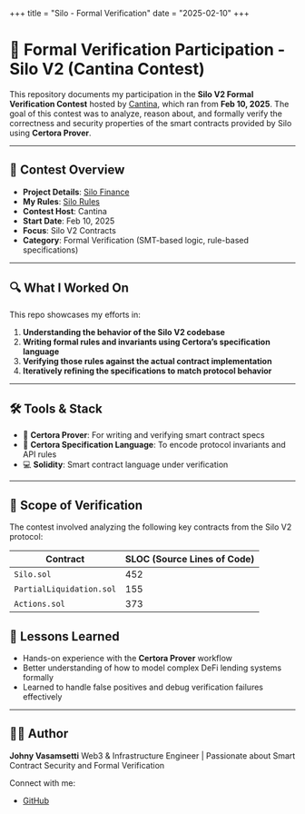 +++
title = "Silo - Formal Verification"
date = "2025-02-10"
+++

# 🧪 Formal Verification Participation - Silo V2 (Cantina Contest)

This repository documents my participation in the **Silo V2 Formal Verification Contest** hosted by [Cantina](https://cantina.xyz/), which ran from **Feb 10, 2025**. The goal of this contest was to analyze, reason about, and formally verify the correctness and security properties of the smart contracts provided by Silo using **Certora Prover**.

---

## 🧾 Contest Overview

* **Project Details**: [Silo Finance](https://www.silo.finance/)
* **My Rules**: [Silo Rules](https://github.com/4l0n3r/silo-v2-cantina-fv/)
* **Contest Host**: Cantina
* **Start Date**: Feb 10, 2025
* **Focus**: Silo V2 Contracts
* **Category**: Formal Verification (SMT-based logic, rule-based specifications)

---

## 🔍 What I Worked On

This repo showcases my efforts in:

1. **Understanding the behavior of the Silo V2 codebase**
2. **Writing formal rules and invariants using Certora’s specification language**
3. **Verifying those rules against the actual contract implementation**
4. **Iteratively refining the specifications to match protocol behavior**

---

## 🛠 Tools & Stack

* 📜 **Certora Prover**: For writing and verifying smart contract specs
* 🧠 **Certora Specification Language**: To encode protocol invariants and API rules
* 💻 **Solidity**: Smart contract language under verification

---

## 🔭 Scope of Verification
The contest involved analyzing the following key contracts from the Silo V2 protocol:

| Contract                 | SLOC (Source Lines of Code) |
| ------------------------ | --------------------------- |
| `Silo.sol`               | 452                         |
| `PartialLiquidation.sol` | 155                         |
| `Actions.sol`            | 373                         |


## 📜 Lessons Learned

* Hands-on experience with the **Certora Prover** workflow
* Better understanding of how to model complex DeFi lending systems formally
* Learned to handle false positives and debug verification failures effectively

---

## 🧑‍💻 Author

**Johny Vasamsetti**
Web3 & Infrastructure Engineer | Passionate about Smart Contract Security and Formal Verification

Connect with me:

* [GitHub](https://github.com/4l0n3r)
